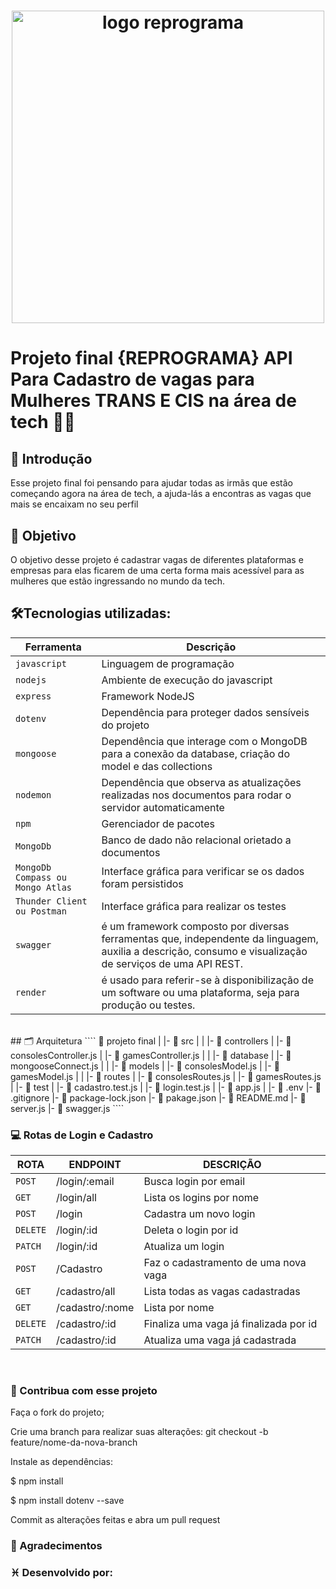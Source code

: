 <h1 align="center">
  <img src="assets/reprograma-fundos-claros.png" alt="logo reprograma" width="500">
</h1>

#  Projeto final {REPROGRAMA} API Para Cadastro de vagas para Mulheres TRANS E CIS na área de tech 👭🚀 

## 📑 Introdução
Esse projeto final  foi pensando para ajudar todas as irmãs que estão começando agora na área de tech, a ajuda-lás a encontras as vagas que mais se encaixam no seu perfil 
## 📑 Objetivo
O objetivo desse projeto é cadastrar vagas de diferentes plataformas e empresas para elas ficarem de uma certa forma mais acessível para as mulheres que estão ingressando no mundo da tech.

## 🛠️Tecnologias utilizadas:

| Ferramenta | Descrição |
| --- | --- |
| `javascript` | Linguagem de programação |
| `nodejs` | Ambiente de execução do javascript|
| `express` | Framework NodeJS |
| `dotenv` | Dependência para proteger dados sensíveis do projeto|
| `mongoose` | Dependência que interage com o MongoDB para a conexão da database, criação do model e das collections|
| `nodemon` | Dependência que observa as atualizações realizadas nos documentos para rodar o servidor automaticamente|
| `npm ` | Gerenciador de pacotes|
| `MongoDb` | Banco de dado não relacional orietado a documentos|
| `MongoDb Compass ou Mongo Atlas` | Interface gráfica para verificar se os dados foram persistidos|
 `Thunder Client ou Postman` | Interface gráfica para realizar os testes|
 | `swagger` | é um framework composto por diversas ferramentas que, independente da linguagem, auxilia a descrição, consumo e visualização de serviços de uma API REST.|
 | `render` |é usado para referir-se à disponibilização de um software ou uma plataforma, seja para produção ou testes. |
<br>
## 🗂️ Arquitetura  
 ````  
   📁 projeto final 
   |  
   |-  📁 src    
   |    |
   |- 📁 controllers  
   |         |- 📄 consolesController.js  
   |         |- 📄 gamesController.js  
   |  
   |    |- 📁 database  
   |         |- 📄 mongooseConnect.js  
   |
   |    |- 📁 models  
   |         |- 📄 consolesModel.js  
   |         |- 📄 gamesModel.js  
   |  
   |    |- 📁 routes  
   |         |- 📄 consolesRoutes.js   
   |         |- 📄 gamesRoutes.js  
   |    |- 📁 test
   |         |- 📄 cadastro.test.js   
   |         |- 📄 login.test.js    
   |    |- 📄 app.js
   |
   |- 📄 .env
   |- 📄 .gitignore  
   |- 📄 package-lock.json  
   |- 📄 pakage.json  
   |- 📄 README.md  
   |- 📄 server.js  
   |- 📄 swagger.js 
````

<br>

### 💻 Rotas de Login e Cadastro
| ROTA | ENDPOINT | DESCRIÇÃO | 
| --- | --- | --- | 
| `POST` |/login/:email | Busca login por email | 
| `GET` | /login/all|Lista os logins por nome| 
| `POST` | /login |Cadastra um novo login| 
| `DELETE` | /login/:id| Deleta o login por id| 
| `PATCH` |/login/:id |Atualiza um login| 
| `POST` | /Cadastro| Faz o cadastramento de uma nova vaga| 
| `GET` | /cadastro/all|Lista todas as vagas cadastradas|
| `GET` | /cadastro/:nome|Lista por nome|  
| `DELETE` | /cadastro/:id| Finaliza uma vaga já finalizada por id| 
| `PATCH` |/cadastro/:id |Atualiza uma vaga já cadastrada| 

<br>

 ### 🤝 Contribua com esse projeto
Faça o fork do projeto;

Crie uma branch para realizar suas alterações: git checkout -b feature/nome-da-nova-branch

Instale as dependências:

$ npm install

$ npm install dotenv --save

Commit as alterações feitas e abra um pull request




### 💜 Agradecimentos





### ♓ Desenvolvido por:

